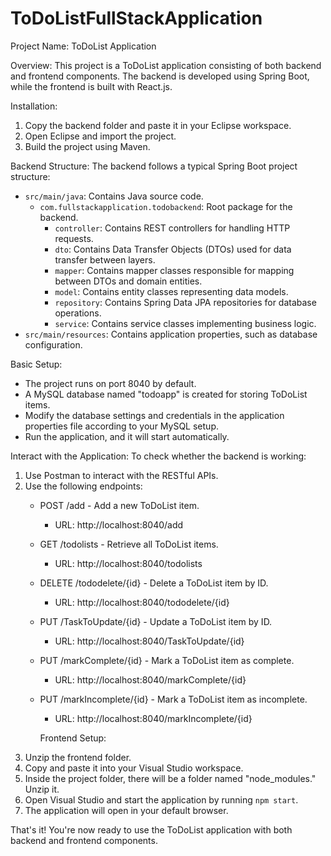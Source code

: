 # ToDoListFullStackApplication


Project Name: ToDoList Application

Overview:
This project is a ToDoList application consisting of both backend and frontend components. The backend is developed using Spring Boot, while the frontend is built with React.js.

Installation:
1. Copy the backend folder and paste it in your Eclipse workspace.
2. Open Eclipse and import the project.
3. Build the project using Maven.

Backend Structure:
The backend follows a typical Spring Boot project structure:
- `src/main/java`: Contains Java source code.
  - `com.fullstackapplication.todobackend`: Root package for the backend.
    - `controller`: Contains REST controllers for handling HTTP requests.
    - `dto`: Contains Data Transfer Objects (DTOs) used for data transfer between layers.
    - `mapper`: Contains mapper classes responsible for mapping between DTOs and domain entities.
    - `model`: Contains entity classes representing data models.
    - `repository`: Contains Spring Data JPA repositories for database operations.
    - `service`: Contains service classes implementing business logic.
- `src/main/resources`: Contains application properties, such as database configuration.

Basic Setup:
- The project runs on port 8040 by default.
- A MySQL database named "todoapp" is created for storing ToDoList items.
- Modify the database settings and credentials in the application properties file according to your MySQL setup.
- Run the application, and it will start automatically.

Interact with the Application:
To check whether the backend is working:
1. Use Postman to interact with the RESTful APIs.
2. Use the following endpoints:
   - POST /add - Add a new ToDoList item.
     - URL: http://localhost:8040/add
   - GET /todolists - Retrieve all ToDoList items.
     - URL: http://localhost:8040/todolists
   - DELETE /tododelete/{id} - Delete a ToDoList item by ID.
     - URL: http://localhost:8040/tododelete/{id}
   - PUT /TaskToUpdate/{id} - Update a ToDoList item by ID.
     - URL: http://localhost:8040/TaskToUpdate/{id}
   - PUT /markComplete/{id} - Mark a ToDoList item as complete.
     - URL: http://localhost:8040/markComplete/{id}
   - PUT /markIncomplete/{id} - Mark a ToDoList item as incomplete.
     - URL: http://localhost:8040/markIncomplete/{id}




     Frontend Setup:
1. Unzip the frontend folder.
2. Copy and paste it into your Visual Studio workspace.
3. Inside the project folder, there will be a folder named "node_modules." Unzip it.
4. Open Visual Studio and start the application by running `npm start`.
5. The application will open in your default browser.

That's it! You're now ready to use the ToDoList application with both backend and frontend components.



